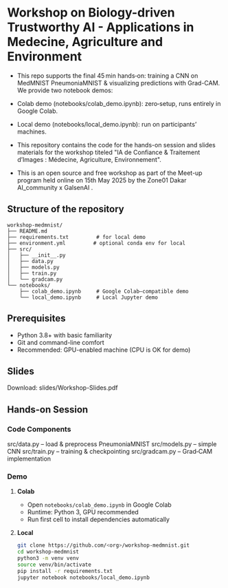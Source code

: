 # Workshop on Biology-driven Trustworthy AI -  Applications in Medecine, Agriculture and Environment

- This repo supports the final 45 min hands‑on: training a CNN on MedMNIST PneumoniaMNIST & visualizing predictions with Grad-CAM. We provide two notebook demos:

- Colab demo (notebooks/colab_demo.ipynb): zero‑setup, runs entirely in Google Colab.

- Local demo (notebooks/local_demo.ipynb): run on participants’ machines.

- This repository contains the code for the hands-on session and slides materials for the workshop titeled "IA de Confiance & Traitement d’Images : Médecine, Agriculture, Environnement".
- This is an open source and free workshop as part of the Meet-up program held online on 15th May 2025 by the Zone01 Dakar AI_community x GalsenAI .

## Structure of the repository
```plaintext
workshop-medmnist/
├── README.md
├── requirements.txt         # for local demo
├── environment.yml         # optional conda env for local
├── src/
│   ├── __init__.py
│   ├── data.py
│   ├── models.py
│   ├── train.py
│   └── gradcam.py
└── notebooks/
    ├── colab_demo.ipynb     # Google Colab–compatible demo
    └── local_demo.ipynb     # Local Jupyter demo
```

## Prerequisites

- Python 3.8+ with basic familiarity
- Git and command-line comfort
- Recommended: GPU-enabled machine (CPU is OK for demo)



## Slides
Download: slides/Workshop-Slides.pdf

## Hands-on Session
### Code Components
src/data.py – load & preprocess PneumoniaMNIST
src/models.py – simple CNN
src/train.py – training & checkpointing
src/gradcam.py – Grad‑CAM implementation

### Demo
1. **Colab**
   - Open `notebooks/colab_demo.ipynb` in Google Colab
   - Runtime: Python 3, GPU recommended
   - Run first cell to install dependencies automatically

2. **Local**
   ```bash
   git clone https://github.com/<org>/workshop-medmnist.git
   cd workshop-medmnist
   python3 -m venv venv
   source venv/bin/activate
   pip install -r requirements.txt
   jupyter notebook notebooks/local_demo.ipynb
   ```
